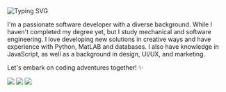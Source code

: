 <img src="https://readme-typing-svg.demolab.com?font=JetBrains+Mono&duration=3000&pause=1000&color=EF946C&vCenter=true&random=false&width=1000&lines=Hello+there!+%F0%9F%96%96%F0%9F%8F%BB" alt="Typing SVG" />

I'm a passionate software developer with a diverse background. While I haven't completed my degree yet, but I study mechanical and software engineering. I love developing new solutions in creative ways and have experience with Python, MatLAB and databases. I also have knowledge in JavaScript, as well as a background in design, UI/UX, and marketing.

Let's embark on coding adventures together! ✨

<p align="left">
  <a href="mailto:wollingereliza@gmail.comal" alt="Gmail">
  <img src="https://img.shields.io/badge/-Gmail-EF6C6C?style=flat-square&labelColor=EF6C6C&logo=gmail&logoColor=white&mailto:wollingereliza@gmail.com" /></a>

  <a href="https:www.linkedin.com/in/eliza-wollinger/" alt="LinkedIn">
  <img src="https://img.shields.io/badge/-Linkedin-6CA0EF?style=flat-square&logo=Linkedin&logoColor=white&link='https:www.linkedin.com/in/eliza-wollinger/'" /></a>

  <a href="https:www.behance.net/eliza-wollinger" alt="Behance">
  <img src="https://img.shields.io/badge/-Behance-6C79EF?style=flat-square&labelColor=6C79EF&logo=behance&logoColor=white&link=www.behance.net/eliza-wollinger"/></a>
</p>
